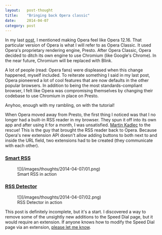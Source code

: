 ```yaml
---
layout:   post-thought
title:    "Bringing back Opera classic"
date:     2014-04-07
category: post
---
```


In my last [post](/thoughts/post/my-design-development-toolkit), I mentioned making Opera feel like Opera 12.16. That particular version of Opera is what I will refer to as Opera Classic. It used Opera's proprietary rendering engine, Presto. After Opera Classic, Opera decided to ditch its own engine to use Chromium (like Google's Chrome). In the near future, Chromium will be replaced with Blink.

A lot of people (read: Opera fans) were displeased when this change happened, myself included. To reiterate something I said in my last post, Opera pioneered a lot of cool features that are now defaults in the other popular browsers. In addition to being the most standards-compliant browser, I felt like Opera was compromising themselves by changing their codebase to use Chromium in place on Presto.

Anyhoo, enough with my rambling, on with the tutorial!

<div class="divider">
  <span class="divider__shape-01"></span>
  <span class="divider__shape-02"></span>
  <span class="divider__shape-03"></span>
  <span class="divider__shape-04"></span>
</div>

<!--/ ad /-->

When Opera moved away from Presto, the first thing I noticed was that I no longer had a built-in RSS reader in my browser. They spun it off into its own app and after using it for a month, I was unsatisfied. [Martin Kadlec](http://blog.martinkadlec.eu/post/501-smart-rss-final-v10) to the rescue! This is the guy that brought the RSS reader back to Opera. Because Opera's new extension API doesn't allow adding buttons to both next to and inside the URL field, two extensions had to be created (they communicate with each other).

### [Smart RSS](https://addons.opera.com/en/extensions/details/smart-rss)

<figure>
  ![](/images/thoughts/2014-04-07/01.png)
  <figcaption>Smart RSS in action</figcaption>
</figure>

### [RSS Detector](https://addons.opera.com/en/extensions/details/rss-detector)

<figure>
  ![](/images/thoughts/2014-04-07/02.png)
  <figcaption>RSS Detector in action</figcaption>
</figure>

This post is definitely incomplete, but it's a start. I discovered a way to remove some of the unsightly new additions to the Speed Dial page, but it would require an extension. If anyone knows how to modify the Speed Dial page via an extension, [please let me know](http://twitter.com/netopwibby).